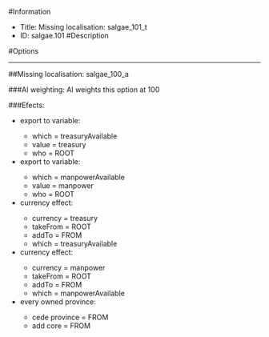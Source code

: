 #Information
 - Title: Missing localisation: salgae_101_t
 - ID: salgae.101
#Description

#Options

___
##Missing localisation: salgae_100_a

###AI weighting:
AI weights this option at 100


###Efects:<ul><li>export to variable:</li><ul><li>which = treasuryAvailable</li><li>value = treasury</li><li>who = ROOT</li></ul><li>export to variable:</li><ul><li>which = manpowerAvailable</li><li>value = manpower</li><li>who = ROOT</li></ul><li>currency effect:</li><ul><li>currency = treasury</li><li>takeFrom = ROOT</li><li>addTo = FROM</li><li>which = treasuryAvailable</li></ul><li>currency effect:</li><ul><li>currency = manpower</li><li>takeFrom = ROOT</li><li>addTo = FROM</li><li>which = manpowerAvailable</li></ul><li>every owned province:</li><ul><li>cede province = FROM</li><li>add core = FROM</li></ul></ul>
